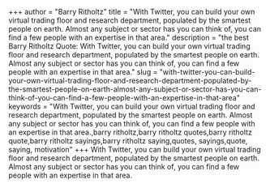 +++
author = "Barry Ritholtz"
title = "With Twitter, you can build your own virtual trading floor and research department, populated by the smartest people on earth. Almost any subject or sector has you can think of, you can find a few people with an expertise in that area."
description = "the best Barry Ritholtz Quote: With Twitter, you can build your own virtual trading floor and research department, populated by the smartest people on earth. Almost any subject or sector has you can think of, you can find a few people with an expertise in that area."
slug = "with-twitter-you-can-build-your-own-virtual-trading-floor-and-research-department-populated-by-the-smartest-people-on-earth-almost-any-subject-or-sector-has-you-can-think-of-you-can-find-a-few-people-with-an-expertise-in-that-area"
keywords = "With Twitter, you can build your own virtual trading floor and research department, populated by the smartest people on earth. Almost any subject or sector has you can think of, you can find a few people with an expertise in that area.,barry ritholtz,barry ritholtz quotes,barry ritholtz quote,barry ritholtz sayings,barry ritholtz saying,quotes, sayings,quote, saying, motivation"
+++
With Twitter, you can build your own virtual trading floor and research department, populated by the smartest people on earth. Almost any subject or sector has you can think of, you can find a few people with an expertise in that area.
